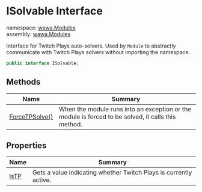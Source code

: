 # ISolvable Interface

namespace: [wawa\.Modules](../wawa.Modules.md)<br />
assembly: [wawa\.Modules](../../wawa.Modules.md)

Interface for Twitch Plays auto\-solvers\. Used by `Module` to abstractly communicate
with Twitch Plays solvers without importing the namespace\.

```csharp
public interface ISolvable;
```

## Methods

| Name | Summary |
|------|---------|
| [ForceTPSolve\(\)](./ISolvable/ForceTPSolve.md) | When the module runs into an exception or the module is forced to be solved, it calls this method\. |

## Properties

| Name | Summary |
|------|---------|
| [IsTP](./ISolvable/IsTP.md) | Gets a value indicating whether Twitch Plays is currently active\. |

